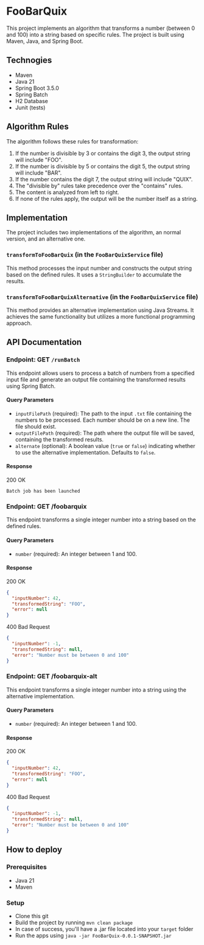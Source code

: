 # FooBarQuix

This project implements an algorithm that transforms a number (between 0 and 100) into a string based on specific rules.
The project is built using Maven, Java, and Spring Boot.

## Technogies

- Maven
- Java 21
- Spring Boot 3.5.0
- Spring Batch
- H2 Database
- Junit (tests)

## Algorithm Rules

The algorithm follows these rules for transformation:

1. If the number is divisible by 3 or contains the digit 3, the output string will include "FOO".
1. If the number is divisible by 5 or contains the digit 5, the output string will include "BAR".
1. If the number contains the digit 7, the output string will include "QUIX".
1. The "divisible by" rules take precedence over the "contains" rules.
1. The content is analyzed from left to right.
1. If none of the rules apply, the output will be the number itself as a string.

## Implementation

The project includes two implementations of the algorithm, an normal version, and an alternative one.

### `transformToFooBarQuix` (in the `FooBarQuixService` file)

This method processes the input number and constructs the output string based on the defined rules.
It uses a `StringBuilder` to accumulate the results.

### `transformToFooBarQuixAlternative` (in the `FooBarQuixService` file)

This method provides an alternative implementation using Java Streams.
It achieves the same functionality but utilizes a more functional programming approach.

## API Documentation

### Endpoint: GET `/runBatch`

This endpoint allows users to process a batch of numbers from a specified input file and generate an output file containing the transformed results using Spring Batch.

#### Query Parameters

- `inputFilePath` (required): The path to the input `.txt` file containing the numbers to be processed. Each number should be on a new line. The file should exist.
- `outputFilePath` (required): The path where the output file will be saved, containing the transformed results.
- `alternate` (optional): A boolean value (`true` or `false`) indicating whether to use the alternative implementation. Defaults to `false`.

#### Response

200 OK
```Txt
Batch job has been launched
```

### Endpoint: GET /foobarquix

This endpoint transforms a single integer number into a string based on the defined rules.

#### Query Parameters

- `number` (required): An integer between 1 and 100.

#### Response

200 OK
```JSON
{
  "inputNumber": 42,
  "transformedString": "FOO",
  "error": null
}
```

400 Bad Request
```JSON
{
  "inputNumber": -1,
  "transformedString": null,
  "error": "Number must be between 0 and 100"
}
```

### Endpoint: GET /foobarquix-alt

This endpoint transforms a single integer number into a string using the alternative implementation.

#### Query Parameters

- `number` (required): An integer between 1 and 100.

#### Response

200 OK
```JSON
{
  "inputNumber": 42,
  "transformedString": "FOO",
  "error": null
}
```

400 Bad Request
```JSON
{
  "inputNumber": -1,
  "transformedString": null,
  "error": "Number must be between 0 and 100"
}
```


## How to deploy

### Prerequisites

- Java 21
- Maven

### Setup

- Clone this git
- Build the project by running  `mvn clean package`
- In case of success, you'll have a .jar file located into your `target` folder
- Run the apps using `java -jar FooBarQuix-0.0.1-SNAPSHOT.jar`
